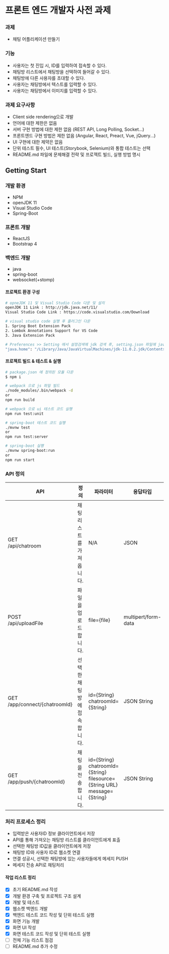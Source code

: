 # 프론트 엔드 개발자 사전 과제

### 과제
- 채팅 어플리케이션 만들기

### 기능
- 사용자는 첫 진입 시, ID를 입력하여 접속할 수 있다.
- 채팅방 리스트에서 채팅방을 선택하여 들어갈 수 있다.
- 채팅방에 다른 사용자를 초대할 수 있다.
- 사용자는 채팅방에서 텍스트를 입력할 수 있다.
- 사용자는 채팅방에서 이미지를 입력할 수 있다.

### 과제 요구사항
- Client side rendering으로 개발
- 언어에 대한 제한은 없음
- 서버 구현 방법에 대한 제한 없음 (REST API, Long Polling, Socket...)
- 프론트엔드 구현 방법은 제한 없음 (Angular, React, Preact, Vue, jQuery...)
- UI 구현에 대한 제약은 없음
- 단위 테스트 필수, UI 테스트(Storybook, Selenium)와 통합 테스트는 선택
- README.md 파일에 문제해결 전략 및 프로젝트 빌드, 실행 방법 명시


## Getting Start

### 개발 환경
- NPM
- openJDK 11
- Visual Studio Code
- Spring-Boot

### 프론트 개발
- ReactJS
- Bootstrap 4

### 백엔드 개발
- java
- spring-boot
- websocket(+stomp)

#### 프로젝트 환경 구성
``` bash
# opneJDK 11 및 Visual Studio Code 다운 및 설치
openJDK 11 Link : http://jdk.java.net/11/
Visual Studio Code Link : https://code.visualstudio.com/Download

# visual studio code 실행 후 플러그인 다운
1. Spring Boot Extension Pack
2. Lombok Annotations Support for VS Code
3. Java Extension Pack

# Preferences >> Setting 에서 설정검색에 jdk 검색 후, setting.json 파일에 java.home 추가
"java.home": "/Library/Java/JavaVirtualMachines/jdk-11.0.2.jdk/Contents/Home" # mac
```

#### 프로젝트 빌드 & 테스트 & 실행
``` bash
# package.json 에 정의된 모듈 다운
$ npm i

# webpack 으로 js 파일 빌드
./node_modules/.bin/webpack -d
or
npm run build

# webpack 으로 ui 테스트 코드 실행
npm run test:unit

# spring-boot 테스트 코드 실행
./mvnw test
or
npm run test:server

# spring-boot 실행
./mvnw spring-boot:run
or
npm run start
```

### API 정의
| API | 정의 | 파라미터 | 응답타입 | 응답값 | 기타
|---|---|---|---|---|---|
| GET<br>/api/chatroom | 채팅 리스트를 가져옵니다. | N/A | JSON | [{'item.id': 'test',<br> 'item.name': 'test}] | 
| POST<br>/api/uploadFile | 파일을 업로드 합니다. | file={file} | multipert/form-data | {'fileName': 'test',<br> 'fileDownloadUri': 'http://locahost:3000/image/test.jpg',<br>,'size': 123123<br>, 'fileType': 'image/png'} | 
| GET<br>/app/connect/{chatroomId} | 선택한 채팅방에 접속합니다. | id={String}<br>chatroomId={String} | JSON String | {'id': 'test',<br>'type': 'connect', <br>'message': null,<br>'fileSource': null} | WebSocket API
| GET<br>/app/push/{chatroomId} | 채팅을 전송합니다. | id={String}<br>chatroomId={String}<br>filesource={String URL}<br>message={String} | JSON String | {'id': 'test',<br>'type': 'push', <br>'message': 'test',<br>'fileSource': 'http://localhost:3000/image/test.jpg'} | WebSocket API


### 처리 프로세스 정리
- 입력받은 사용자ID 정보 클라이언트에서 저장
- API를 통해 가져오는 채팅방 리스트를 클라이언트에게 표출
- 선택한 채팅방 ID값을 클라이언트에게 저장
- 채팅방 ID와 사용자 ID로 웹소켓 연결
- 연결 성공시, 선택한 채팅방에 있는 사용자들에게 메세지 PUSH
- 메세지 전송 API로 채팅처리

#### 작업 리스트 정리
- [x] 초기 README.md 작성
- [x] 개발 환경 구축 및 프로젝트 구조 설계
- [x] 개발 및 테스트
 - [x] 웹소켓 백엔드 개발
 - [x] 백엔드 테스트 코드 작성 및 단위 테스트 실행 
 - [x] 화면 기능 개발
 - [x] 화면 UI 작성
 - [x] 화면 테스트 코드 작성 및 단위 테스트 실행
- [ ] 전체 기능 리스트 점검
- [ ] README.md 추가 수정
